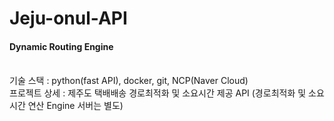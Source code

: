 # Jeju-onul-API
#### Dynamic Routing Engine
</br>
기술 스택 : python(fast API), docker, git, NCP(Naver Cloud)</br>
프로젝트 상세 : 제주도 택배배송 경로최적화 및 소요시간 제공 API (경로최적화 및 소요시간 연산 Engine 서버는 별도)
